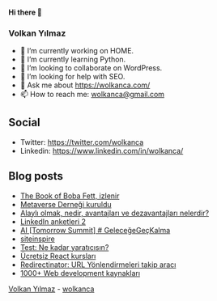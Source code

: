 #### Hi there 👋

### Volkan Yılmaz

- 🔭 I’m currently working on HOME.
- 🌱 I’m currently learning Python.
- 👯 I’m looking to collaborate on WordPress.
- 🤔 I’m looking for help with SEO.
- 💬 Ask me about https://wolkanca.com/
- 📫 How to reach me: wolkanca@gmail.com

## Social
- Twitter: https://twitter.com/wolkanca
- Linkedin: https://www.linkedin.com/in/wolkanca/



## Blog posts
<!-- BLOG-POST-LIST:START -->
- [The Book of Boba Fett, izlenir](https://wolkanca.com/the-book-of-boba-fett-izlenir/)
- [Metaverse Derneği kuruldu](https://wolkanca.com/metaverse-dernegi-kuruldu/)
- [Alaylı olmak, nedir, avantajları ve dezavantajları nelerdir?](https://wolkanca.com/alayli-olmak-nedir-avantajlari-ve-dezavantajlari-nelerdir/)
- [LinkedIn anketleri 2](https://wolkanca.com/linkedin-anketleri-2/)
- [AI [Tomorrow Summit] # GeleceğeGeçKalma](https://wolkanca.com/ai-tomorrow-summit-gelecegegeckalma/)
- [siteinspire](https://wolkanca.com/siteinspire/)
- [Test: Ne kadar yaratıcısın?](https://wolkanca.com/test-ne-kadar-yaraticisin/)
- [Ücretsiz React kursları](https://wolkanca.com/ucretsiz-react-kurslari/)
- [Redirectinator: URL Yönlendirmeleri takip aracı](https://wolkanca.com/redirectinator-url-yonlendirmeleri-takip-araci/)
- [1000+ Web development kaynakları](https://wolkanca.com/1000-web-development-kaynaklari/)
<!-- BLOG-POST-LIST:END -->


[Volkan Yılmaz](https://volkanyilmaz.com.tr/) - [wolkanca](https://wolkanca.com/)
